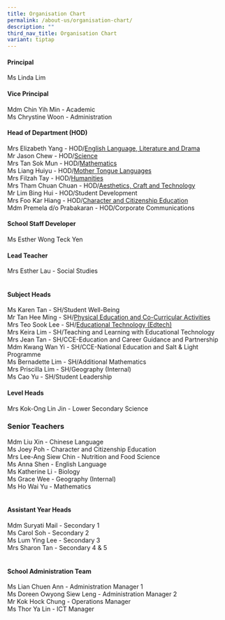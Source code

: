 ```yaml
---
title: Organisation Chart
permalink: /about-us/organisation-chart/
description: ""
third_nav_title: Organisation Chart
variant: tiptap
---
```

<h4>Principal</h4>
<p>Ms Linda Lim</p>
<h4>Vice Principal</h4>
<p>Mdm Chin Yih Min - Academic
<br>Ms Chrystine Woon - Administration</p>
<h4>Head of Department (HOD)</h4>
<p>Mrs Elizabeth Yang - HOD/<a href="/about-us/organisation-chart/english-language-literature-and-drama" rel="noopener noreferrer nofollow" target="_blank">English Language, Literature and Drama</a>
<br>Mr Jason Chew - HOD/<a href="/about-us/organisation-chart/science" rel="noopener noreferrer nofollow" target="_blank">Science</a>
<br>Mrs Tan Sok Mun - HOD/<a href="/about-us/organisation-chart/mathematics" rel="noopener noreferrer nofollow" target="_blank">Mathematics</a>
<br>Ms Liang Huiyu - HOD/<a href="/about-us/organisation-chart/mother-tongue" rel="noopener noreferrer nofollow" target="_blank">Mother Tongue Languages</a>
<br>Mrs Filzah Tay - HOD/<a href="/about-us/organisation-chart/humanities" rel="noopener noreferrer nofollow" target="_blank">Humanities</a>
<br>Mrs Tham Chuan Chuan - HOD/<a href="/about-us/organisation-chart/aesthetics-craft-and-technology" rel="noopener noreferrer nofollow" target="_blank">Aesthetics, Craft and Technology</a>
<br>Mr Lim Bing Hui - HOD/Student Development
<br>Mrs Foo Kar Hiang - HOD/<a href="/about-us/organisation-chart/character-and-citizenship-education" rel="noopener noreferrer nofollow" target="_blank">Character and Citizenship Education</a>
<br>Mdm Premela d/o Prabakaran - HOD/Corporate Communications</p>
<p></p>
<h4>School Staff Developer</h4>
<p>Ms Esther Wong Teck Yen</p>
<p></p>
<h4>Lead Teacher</h4>
<p>Mrs Esther Lau - Social Studies</p>
<h4><br>Subject Heads</h4>
<p>Ms Karen Tan - SH/Student Well-Being
<br>Mr Tan Hee Ming - SH/<a href="https://cms.isomer.gov.sg/about-us/organisation-chart/physical-education-and-co-curricular-activities" rel="noopener noreferrer nofollow" target="_blank"><u>Physical Education and Co-Curricular Activities</u></a>
<br>Mrs Teo Sook Lee - SH/<a href="/about-us/organisation-chart/information-and-communications-technology" rel="noopener noreferrer nofollow" target="_blank">Educational Technology (Edtech)</a>
<br>Mrs Keira Lim - SH/Teaching and Learning with Educational Technology
<br>Mrs Jean Tan - SH/CCE-Education and Career Guidance and Partnership
<br>Mdm Kwang Wan Yi - SH/CCE-National Education and Salt &amp; Light Programme
<br>Ms Bernadette Lim - SH/Additional Mathematics
<br>Mrs Priscilla Lim - SH/Geography (Internal)
<br>Ms Cao Yu - SH/Student Leadership</p>
<p></p>
<h4>Level Heads</h4>
<p>Mrs Kok-Ong Lin Jin - Lower Secondary Science</p>
<h3>Senior Teachers</h3>
<p>Mdm Liu Xin - Chinese Language
<br>Ms Joey Poh - Character and Citizenship Education
<br>Mrs Lee-Ang Siew Chin - Nutrition and Food Science
<br>Ms Anna Shen - English Language
<br>Ms Katherine Li - Biology
<br>Ms Grace Wee - Geography (Internal)
<br>Ms Ho Wai Yu - Mathematics</p>
<h4><br>Assistant Year Heads</h4>
<p>Mdm Suryati Mail - Secondary 1
<br>Ms Carol Soh - Secondary 2
<br>Ms Lum Ying Lee - Secondary 3
<br>Mrs Sharon Tan - Secondary 4 &amp; 5</p>
<h4><br>School Administration Team</h4>
<p>Ms Lian Chuen Ann - Administration Manager 1
<br>Ms Doreen Owyong Siew Leng - Administration Manager 2
<br>Mr Kok Hock Chung - Operations Manager
<br>Ms Thor Ya Lin - ICT Manager</p>
<p></p>